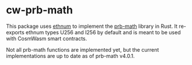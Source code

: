# cw-prb-math
This package uses [ethnum](https://github.com/nlordell/ethnum-rs) to implement the [prb-math](https://github.com/paulrberg/prb-math) library in Rust. It re-exports ethnum types U256 and I256 by default and is meant to be used with CosmWasm smart contracts.

Not all prb-math functions are implemented yet, but the current implementations are up to date as of prb-math v4.0.1.
